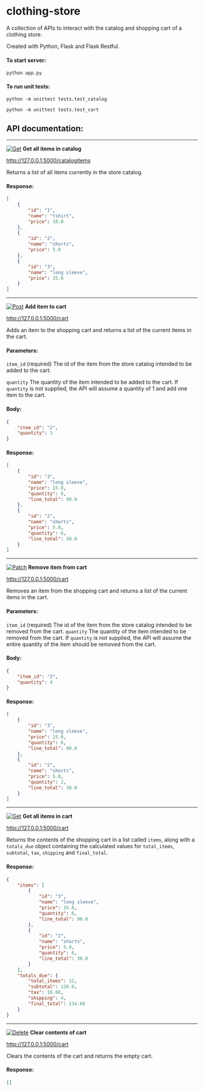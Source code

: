 # clothing-store

A collection of APIs to interact with the catalog and shopping cart of a clothing store. 

Created with Python, Flask and Flask Restful.

#### To start server:
`python app.py`

#### To run unit tests:
`python -m unittest tests.test_catalog`

`python -m unittest tests.test_cart`


## API documentation:
---
[![Get](https://img.shields.io/badge/-GET-GREEN?style=flat-square)](#)
**Get all items in catalog**

http://127.0.0.1:5000/catalogitems

Returns a list of all items currently in the store catalog.

#### Response:
```json
[
    {
        "id": "1",
        "name": "tshirt",
        "price": 10.0
    },
    {
        "id": "2",
        "name": "shorts",
        "price": 5.0
    },
    {
        "id": "3",
        "name": "long sleeve",
        "price": 15.0
    }
]
```

---
[![Post](https://img.shields.io/badge/-POST-yellow?style=flat-square)](#)
**Add item to cart**

http://127.0.0.1:5000/cart

Adds an item to the shopping cart and returns a list of the current items in the cart.

#### Parameters:
`item_id` (required) The id of the item from the store catalog intended to be added to the cart.

`quantity` The quantity of the item intended to be added to the cart. If `quantity` is not supplied, the API will assume a quantity of 1 and add one item to the cart.

#### Body:
```json
{
    "item_id": "2",
    "quantity": 3
}

```
#### Response:
```json
[
    {
        "id": "3",
        "name": "long sleeve",
        "price": 15.0,
        "quantity": 6,
        "line_total": 90.0
    },
    {
        "id": "2",
        "name": "shorts",
        "price": 5.0,
        "quantity": 6,
        "line_total": 30.0
    }
]
```
---
[![Patch](https://img.shields.io/badge/-PATCH-red?style=flat-square)](#) 
**Remove item from cart**

http://127.0.0.1:5000/cart

Removes an item from the shopping cart and returns a list of the current items in the cart.

#### Parameters:
`item_id` (required) The id of the item from the store catalog intended to be removed from the cart.
`quantity` The quantity of the item intended to be removed from the cart. If `quantity` is not supplied, the API will assume the entire quantity of the item should be removed from the cart.

#### Body:
```json
{
    "item_id": "2",
    "quantity": 4
}
```

#### Response:
```json
[
    {
        "id": "3",
        "name": "long sleeve",
        "price": 15.0,
        "quantity": 6,
        "line_total": 90.0
    },
    {
        "id": "2",
        "name": "shorts",
        "price": 5.0,
        "quantity": 2,
        "line_total": 30.0
    }
]
```
---

[![Get](https://img.shields.io/badge/-GET-GREEN?style=flat-square)](#) 
**Get all items in cart**

http://127.0.0.1:5000/cart

Returns the contents of the shopping cart in a list called `items`, along with a `totals_due` object containing the calculated values for `total_items`, `subtotal`, `tax`, `shipping` and `final_total`.


#### Response:
```json
{
    "items": [
        {
            "id": "3",
            "name": "long sleeve",
            "price": 15.0,
            "quantity": 6,
            "line_total": 90.0
        },
        {
            "id": "2",
            "name": "shorts",
            "price": 5.0,
            "quantity": 6,
            "line_total": 30.0
        }
    ],
    "totals_due": {
        "total_items": 12,
        "subtotal": 120.0,
        "tax": 10.68,
        "shipping": 4,
        "final_total": 134.68
    }
}
```
---

[![Delete](https://img.shields.io/badge/-DELETE-red?style=flat-square)](#)
**Clear contents of cart**

http://127.0.0.1:5000/cart

Clears the contents of the cart and returns the empty cart.

#### Response:
```json
[]
```

